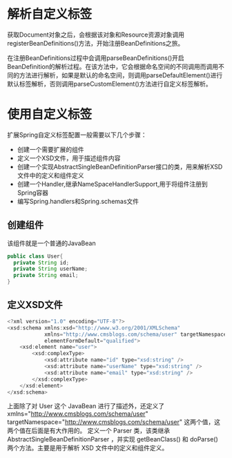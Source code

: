 # 解析自定义标签
获取Document对象之后，会根据该对象和Resource资源对象调用registerBeanDefinitions()方法，开始注册BeanDefinitions之旅。

在注册BeanDefinitions过程中会调用parseBeanDefinitions()开启BeanDefinition的解析过程。在该方法中，它会根据命名空间的不同调用而调用不同的方法进行解析，如果是默认的命名空间，则调用parseDefaultElement()进行默认标签解析，否则调用parseCustomElement()方法进行自定义标签解析。

# 使用自定义标签
扩展Spring自定义标签配置一般需要以下几个步骤：
- 创建一个需要扩展的组件
- 定义一个XSD文件，用于描述组件内容
- 创建一个实现AbstractSingleBeanDefinitionParser接口的类，用来解析XSD文件中的定义和组件定义
- 创建一个Handler,继承NameSpaceHandlerSupport,用于将组件注册到Spring容器
- 编写Spring.handlers和Spring.schemas文件

## 创建组件
该组件就是一个普通的JavaBean
```java
public class User{
  private String id;
  private String userName;
  private String email;
}
```

## 定义XSD文件
```java
<?xml version="1.0" encoding="UTF-8"?>
<xsd:schema xmlns:xsd="http://www.w3.org/2001/XMLSchema"
            xmlns="http://www.cmsblogs.com/schema/user" targetNamespace="http://www.cmsblogs.com/schema/user"
            elementFormDefault="qualified">
    <xsd:element name="user">
        <xsd:complexType>
            <xsd:attribute name="id" type="xsd:string" />
            <xsd:attribute name="userName" type="xsd:string" />
            <xsd:attribute name="email" type="xsd:string" />
        </xsd:complexType>
    </xsd:element>
</xsd:schema>
```
上面除了对 User 这个 JavaBean 进行了描述外，还定义了 xmlns="http://www.cmsblogs.com/schema/user" targetNamespace="http://www.cmsblogs.com/schema/user" 这两个值，这两个值在后面是有大作用的。 定义一个 Parser 类，该类继承 AbstractSingleBeanDefinitionParser ，并实现 getBeanClass() 和 doParse() 两个方法。主要是用于解析 XSD 文件中的定义和组件定义。


## 
